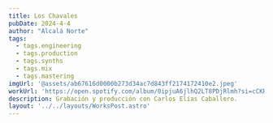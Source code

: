 ```yaml
---
title: Los Chavales
pubDate: 2024-4-4
author: "Alcalá Norte"
tags:
  - tags.engineering
  - tags.production
  - tags.synths
  - tags.mix
  - tags.mastering
imgUrl: '@assets/ab67616d0000b273d34ac7d843ff2174172410e2.jpeg'
workUrl: 'https://open.spotify.com/album/0ipjuA6jlhQ2LT8PDjRlmh?si=cCKHc6DzTWidqEVxAQTVXg'
description: Grabación y producción con Carlos Elías Caballero.
layout: '../../layouts/WorksPost.astro'
---
```


